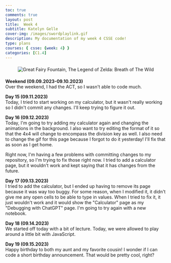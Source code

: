 ```yaml
---
toc: true
comments: true
layout: post
title:  Week 4
subtitle: Katelyn Gelle
cover-img: /images/swordplaylink.gif
description: My documentation of my week 4 CSSE code!
type: plans
courses: { csse: {week: 4} }
categories: [C1.4]
---
```


<div style="text-align: center; margin-top: 20px; margin-bottom: 20px;">
  <img src="{{site.baseurl}}/images/NOOOOlink.gif" alt="Great Fairy Fountain, The Legend of Zelda: Breath of The Wild" />
</div>  

**Weekend (09.09.2023-09.10.2023)**  
Over the weekend, I had the ACT, so I wasn't able to code much.

**Day 15 (09.11.2023)**  
Today, I tried to start working on my calculator, but it wasn't really working so I didn't commit any changes. I'll keep trying to figure it out.  

**Day 16 (09.12.2023)**  
Today, I'm going to try adding my calculator again and changing the animations in the background. I also want to try editing the format of it so that the 4x4 will change to encompass the division key as well. I also need to change the gif for this page because I forgot to do it yesterday! I'll fix that as soon as I get home.  

Right now, I'm having a few problems with committing changes to my repository, so I'm trying to fix those right now. I tried to add a calculator page, but it wouldn't work and kept saying that it has changes from the future.  

**Day 17 (09.13.2023)**  
I tried to add the calculator, but I ended up having to remove its page because it was way too buggy. For some reason, when I modified it, it didn't give me any open cells to be able to type in values. When I tried to fix it, it just wouldn't work and it would show the "Calculator" page as my "Debugging with ChatGPT" page. I'm going to try again with a new notebook.  

**Day 18 (09.14.2023)**  
We started off today with a bit of lecture. Today, we were allowed to play around a little bit with JavaScript. 

**Day 19 (09.15.2023)**  
Happy birthday to both my aunt and my favorite cousin! I wonder if I can code a short birthday announcement. That would be pretty cool, right?